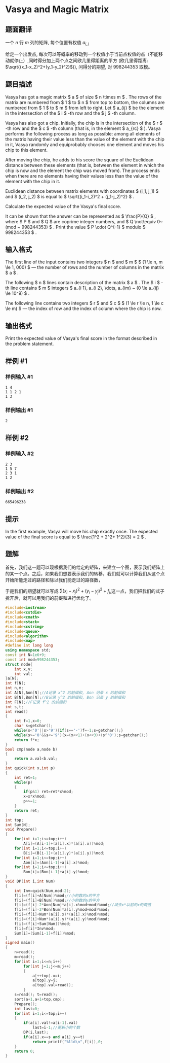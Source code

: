 # Vasya and Magic Matrix

## 题面翻译

一个 $n$ 行 $m$ 列的矩阵, 每个位置有权值 $a_{i,j}$

给定一个出发点, 每次可以等概率的移动到一个权值小于当前点权值的点（不能移动就停止）,同时得分加上两个点之间欧几里得距离的平方 (欧几里得距离: $\sqrt{(x_1-x_2)^2+(y_1-y_2)^2}$)), 问得分的期望, 对 998244353 取模。

## 题目描述

Vasya has got a magic matrix $ a $ of size $ n \times m $ . The rows of the matrix are numbered from $ 1 $ to $ n $ from top to bottom, the columns are numbered from $ 1 $ to $ m $ from left to right. Let $ a_{ij} $ be the element in the intersection of the $ i $ -th row and the $ j $ -th column.

Vasya has also got a chip. Initially, the chip is in the intersection of the $ r $ -th row and the $ c $ -th column (that is, in the element $ a_{rc} $ ). Vasya performs the following process as long as possible: among all elements of the matrix having their value less than the value of the element with the chip in it, Vasya randomly and equiprobably chooses one element and moves his chip to this element.

After moving the chip, he adds to his score the square of the Euclidean distance between these elements (that is, between the element in which the chip is now and the element the chip was moved from). The process ends when there are no elements having their values less than the value of the element with the chip in it.

Euclidean distance between matrix elements with coordinates $ (i_1, j_1) $ and $ (i_2, j_2) $ is equal to $ \sqrt{(i_1-i_2)^2 + (j_1-j_2)^2} $ .

Calculate the expected value of the Vasya's final score.

It can be shown that the answer can be represented as $ \frac{P}{Q} $ , where $ P $ and $ Q $ are coprime integer numbers, and $ Q \not\equiv 0~(mod ~ 998244353) $ . Print the value $ P \cdot Q^{-1} $ modulo $ 998244353 $ .

## 输入格式

The first line of the input contains two integers $ n $ and $ m $ $ (1 \le n, m \le 1\, 000) $ — the number of rows and the number of columns in the matrix $ a $ .

The following $ n $ lines contain description of the matrix $ a $ . The $ i $ -th line contains $ m $ integers $ a_{i 1}, a_{i 2}, \dots, a_{im} ~ (0 \le a_{ij} \le 10^9) $ .

The following line contains two integers $ r $ and $ c $ $ (1 \le r \le n, 1 \le c \le m) $ — the index of row and the index of column where the chip is now.

## 输出格式

Print the expected value of Vasya's final score in the format described in the problem statement.

## 样例 #1

### 样例输入 #1

```
1 4
1 1 2 1
1 3
```

### 样例输出 #1

```
2
```

## 样例 #2

### 样例输入 #2

```
2 3
1 5 7
2 3 1
1 2
```

### 样例输出 #2

```
665496238
```

## 提示

In the first example, Vasya will move his chip exactly once. The expected value of the final score is equal to $ \frac{1^2 + 2^2+ 1^2}{3} = 2 $ .


## 题解
首先，我们这一题可以现根据我们的给定的矩阵，来建立一个图，表示我们矩阵上的某一个点。之后，如果我们想要表示我们的转移，我们就可以计算我们从这个点开始所能走过的路径和除以我们能走过的路径数，

于是我们的期望就可以写成
$\sum(x_{i}-x_{j})^2+(y_{i}-y_{j})^2+f_{j}$,这一点，我们把我们的式子拆开后，就可以用我们的前缀和进行优化了。


```cpp
#include<iostream>
#include<cstdio>
#include<cmath>
#include<stack>
#include<cstring>
#include<queue>
#include<algorithm>
#include<map>
#define int long long 
using namespace std; 
const int N=1e6+9;
const int mod=998244353;
struct node{
	int x,y;
	int val;
}a[N];
int f[N];
int n,m;
int A[N],Aon[N];//A记录 x^2 的前缀和, Aon 记录 x 的前缀和 
int B[N],Bon[N];//B记录 y^2 的前缀和, Bon 记录 y 的前缀和 
int F[N];//F记录 f^2 的前缀和 
int s,t;
int read()
{
	int f=1,x=0;
	char s=getchar();
	while(s<'0'||s>'9'){if(s=='-')f=-1;s=getchar();}
	while(s>='0'&&s<='9'){x=(x<<1)+(x<<3)+(s^'0');s=getchar();}
	return f*x;
}
bool cmp(node a,node b)
{
	return a.val<b.val;
}
int quick(int x,int p)
{
	int ret=1;
	while(p)
	{
		if(p&1) ret=ret*x%mod;
		x=x*x%mod;
		p>>=1;	
	} 
	return ret;
}
int top;
int Sum[N];
void Prepare()
{
	for(int i=1;i<=top;i++)
		A[i]=(A[i-1]+(a[i].x)*(a[i].x))%mod;
	for(int i=1;i<=top;i++)
		B[i]=(B[i-1]+(a[i].y)*(a[i].y))%mod;
	for(int i=1;i<=top;i++)
		Aon[i]=(Aon[i-1]+a[i].x)%mod;
	for(int i=1;i<=top;i++)
		Bon[i]=(Bon[i-1]+a[i].y)%mod; 
}
void DP(int i,int Num)
{
	int Inv=quick(Num,mod-2);
	f[i]=(f[i]+A[Num])%mod;//小的数的x的平方
	f[i]=(f[i]+B[Num])%mod;//小的数的y的平方
	f[i]=(f[i]-2*Aon[Num]*a[i].x%mod+mod)%mod;//减去x*以前的x的两倍
	f[i]=(f[i]-2*Bon[Num]*a[i].y%mod+mod)%mod;
	f[i]=(f[i]+Num*(a[i].x)*(a[i].x)%mod)%mod;
	f[i]=(f[i]+Num*(a[i].y)*(a[i].y)%mod)%mod; 
	f[i]=(f[i]+Sum[Num])%mod;
	f[i]=f[i]*Inv%mod; 
	Sum[i]=(Sum[i-1]+f[i])%mod;
}
signed main()
{
	n=read();
	m=read();
	for(int i=1;i<=n;i++)
		for(int j=1;j<=m;j++)
		{
			a[++top].x=i;
			a[top].y=j;
			a[top].val=read();
		}
	s=read(); t=read();
	sort(a+1,a+1+top,cmp);
	Prepare(); 
	int last=0;
	for(int i=1;i<=top;i++)
	{
		if(a[i].val!=a[i-1].val)
			last=i-1;//更新小的个数
		DP(i,last); 
		if(a[i].x==s and a[i].y==t)
			return printf("%lld\n",f[i]),0;
	}
	return 0;
}
```